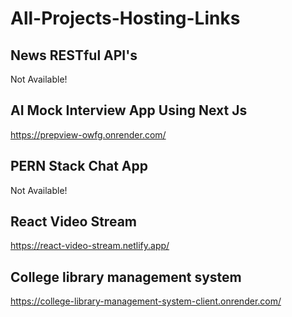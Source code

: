 # All-Projects-Hosting-Links


## News RESTful API's

Not Available!

## AI Mock Interview App Using Next Js

https://prepview-owfg.onrender.com/

## PERN Stack Chat App

Not Available!

## React Video Stream

https://react-video-stream.netlify.app/

## College library management system 

https://college-library-management-system-client.onrender.com/

